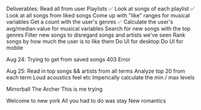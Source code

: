 Deliverables:
    Read all from user Playlists ✅ 
    Look at songs of each playlist ✅
    Look at all songs from liked songs
    Come up with "like" ranges for musical variables
    Get a count with the user's genres ✅
    Calculate the user's avg/median value for musical variables
    Search for new songs with the top genres 
    Filter new songs to disregard songs and artists we've seen
    Rank songs by how much the user is to like them
    Do UI for desktop
    Do UI for mobile

Aug 24:
    Trying to get from saved songs 403 Error

Aug 25:
   Read in top songs && artists from all terms
    Analyze top 20 from each term
        Loud acoustics feel etc
    Imperically calculate the min / max levels
    

Mirrorball
The Archer
This is me trying

Welcome to new york
All you had to do was stay
New romantics
